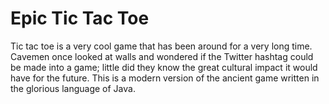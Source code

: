 # Epic Tic Tac Toe
Tic tac toe is a very cool game that has been around for a very long time. Cavemen once looked at walls and wondered if the Twitter hashtag could be made into a game; little did they know the great cultural impact it would have for the future. This is a modern version of the ancient game written in the glorious language of Java.
